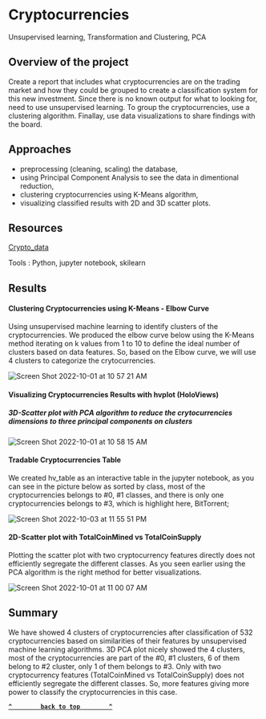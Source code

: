 # Cryptocurrencies
Unsupervised learning, Transformation and Clustering, PCA
## Overview of the project 
Create a report that includes what cryptocurrencies are on the trading market and how they could be grouped to create a classification system for this new investment. Since there is no known output for what to looking for, need to use unsupervised learning. To group the cryptocurrencies, use a clustering algorithm. Finallay, use data visualizations to share findings with the board.
## Approaches
- preprocessing (cleaning, scaling) the database,
- using Principal Component Analysis to see the data in dimentional reduction,
- clustering cryptocurrencies using K-Means algorithm,
- visualizing classified results with 2D and 3D scatter plots. 
## Resources
[Crypto_data](https://github.com/ShiraliObul/Cryptocurrencies/blob/main/crypto_data.csv)

Tools : Python, jupyter notebook, skilearn

## Results
#### Clustering Cryptocurrencies using K-Means - Elbow Curve
Using unsupervised machine learning to identify clusters of the cryptocurrencies.
We produced the elbow curve below using the K-Means method iterating on k values from 1 to 10 to define the ideal number of clusters based on data features. So, based on the Elbow curve, we will use 4 clusters to categorize the crytocurrencies. 


![Screen Shot 2022-10-01 at 10 57 21 AM](https://user-images.githubusercontent.com/65901034/193730078-f70beb14-6da8-4742-8348-c21805096784.png)

#### Visualizing Cryptocurrencies Results with hvplot (HoloViews)
##### 3D-Scatter plot with PCA algorithm to reduce the crytocurrencies dimensions to three principal components on clusters

![Screen Shot 2022-10-01 at 10 58 15 AM](https://user-images.githubusercontent.com/65901034/193730429-c54380cd-a995-469d-93ff-c1f674a8be0a.png)

#### Tradable Cryptocurrencies Table
We created hv_table as an interactive table in the jupyter notebook, as you can see in the picture below as sorted by class, most of the cryptocurrencies belongs to #0, #1 classes, and there is only one cryptocurrencies belongs to #3, which is highlight here, BitTorrent;

![Screen Shot 2022-10-03 at 11 55 51 PM](https://user-images.githubusercontent.com/65901034/193730976-7df3715b-dff8-4adb-9354-82b5030b8895.png)

#### 2D-Scatter plot with TotalCoinMined vs TotalCoinSupply
Plotting the scatter plot with two cryptocurrency features directly does not efficiently segregate the different classes. As you seen earlier using the PCA algorithm is the right method for better visualizations. 

![Screen Shot 2022-10-01 at 11 00 07 AM](https://user-images.githubusercontent.com/65901034/193731400-035418a4-e99d-40f3-a31b-f201ceeab298.png)

## Summary
We have showed 4 clusters of cryptocurrencies after classification of 532 cryptocurrencies based on similarities of their features by unsupervised machine learning algorithms. 3D PCA plot nicely showed the 4 clusters, most of the cryptocurrencies are part of the #0, #1 clusters, 6 of them belong to #2 cluster, only 1 of them belongs to #3. Only with two cryptocurrency features (TotalCoinMined vs TotalCoinSupply) does not efficiently segregate the different classes. So, more features giving more power to classify the cryptocurrencies in this case.

**[`^        back to top        ^`](#Overview-of-the-project)**
